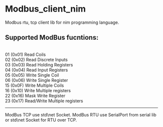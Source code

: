 # Modbus_client_nim
Modbus rtu, tcp client lib for nim programming language.
## Supported ModBus fucntions: 
<br>                                01 (0x01) Read Coils
<br>                           02 (0x02) Read Discrete Inputs
<br>                           03 (0x03) Read Holding Registers
<br>                           04 (0x04) Read Input Registers
<br>                           05 (0x05) Write Single Coil
<br>                            06 (0x06) Write Single Register
<br>                            15 (0x0F) Write Multiple Coils
<br>                            16 (0x10) Write Multiple registers
<br>                            22 (0x16) Mask Write Register
<br>                            23 (0x17) Read/Write Multiple registers
<br>
***
ModBus TCP use std\net Socket. ModBus RTU use SerialPort from serial lib or std\net Socket for RTU over TCP.


